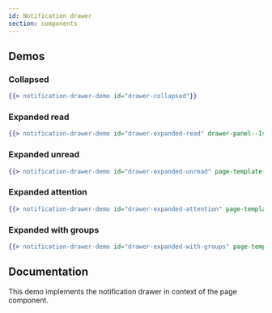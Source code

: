 ```yaml
---
id: Notification drawer
section: components
---
```


## Demos

### Collapsed
```hbs isFullscreen
{{> notification-drawer-demo id="drawer-collapsed"}}
```

### Expanded read
```hbs isFullscreen
{{> notification-drawer-demo id="drawer-expanded-read" drawer-panel--IsOpen="true" notification-drawer-basic-list--AllRead="true"}}
```

### Expanded unread
```hbs isFullscreen
{{> notification-drawer-demo id="drawer-expanded-unread" page-template-header-tools-notification-badge--badge--modifier="pf-m-unread" drawer-panel--IsOpen="true"}}
```

### Expanded attention
```hbs isFullscreen
{{> notification-drawer-demo id="drawer-expanded-attention" page-template-header-tools-notification-badge--badge--modifier="pf-m-attention" page-header-tools--IsAttention="true" drawer-panel--IsOpen="true"}}
```

### Expanded with groups
```hbs isFullscreen
{{> notification-drawer-demo id="drawer-expanded-with-groups" page-template-header-tools-notification-badge--badge--modifier="pf-m-unread" drawer-demo--IsGroup="true" drawer-panel--IsOpen="true"}}
```

## Documentation

This demo implements the notification drawer in context of the page component.

